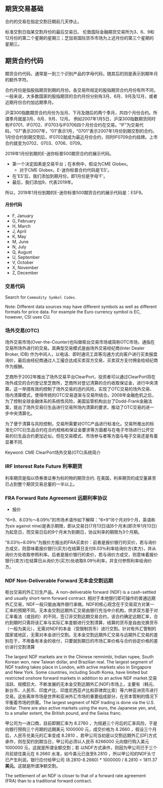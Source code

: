 
## 期货交易基础

合约的交易在指定交割日期前几天停止。

标准交割日指某交割月份的最后交易日。
伦敦国际金融期货交易所为3、6、9和12月份的第二个星期的星期三；芝加哥国际货币市场为上述月份的第三个星期的星期三。

## 期货合约代码

期货合约代码，通常是一到三个识别产品的字母代码，随其后的则是表示到期年月的额外字符。

合约月份是指股指期货到期的月份。各交易所规定的股指期货合约月份有所不同，一般来说，大多数国家的股指期货的合约月份分别有3月、6月、9月及12月，或者近期月份合约加远期季月。

沪深300指数期货合约月份为当月、下月及随后的两个季月，共四个月份合约。所谓季月就是3月、6月、9月、12月。
例如2007年1月5日，沪深300指数期货同时有IF0701、IF0702、IF0703与IF0706四个月份合约在交易。“IF”为交易代码，“07”表示2007年，“01”表示1月，“0701”表示2007年1月份到期交割的合约。1月份合约到期交割后，IF0702就成为最近月份合约，同时IF0709合约挂牌。上市合约就变为0702、0703、0706、0709。

2019年1月份到期的E-迷你标普500期货合约的展示代码。

- 第一个决定因素是交易平台；在本例中，假设为CME Globex。
  - 对于CME Globex，E-迷你标普合约代码是'ES'。
- 在'ES'后，我们添加到期月份，即1月份是字母'F'。
- 最后，我们添加9，代表2019年。

所以，2019年1月份到期的E-迷你标普500期货合约的展示代码是：ESF9。

#### 月份代码

- F, January
- G, February
- H, March
- J, April
- K, May
- M, June
- N, July
- Q, August
- U, September
- V, October
- X, November
- Z, December

### 交易代码

Search for `Commodity Symbol Codes`.

Note: Different data sources may have different symbols as well as different formats for price data. 
For example the Euro currency symbol is EC, however, CSI uses CU.

### 场外交易(OTC)

场外交易市场(Over-the-Counter)也叫做柜台交易市场或简称OTC市场，通指在交易所场外进行的交易。其典型交易模式是由场外交易经纪商(Inter Dealer Broker, IDB) 作为中间人，以电话、即时通讯工具等沟通方式向客户进行买卖报盘询价，最后由经纪商通过人工撮合达成买卖双方交易，买卖双方支付佣金给经纪商作为报酬。

芝商所于2002年推出了场外交易平台ClearPort，投资者可以通过ClearPort将在场外成交的合约登记至芝商所，芝商所对登记清算的合约收取保证金，进行中央清算。这一举措有效的控制了场外交易的违约风险，实现了OTC交易的场外交易、场内清算模式，使得传统的OTC交易逐渐与交易所结合。2008年金融危机之后，为了控制全球金融体系的系统性风险，美国监管机构出台了Dodd-Frank金融法案，提出了场外交易衍生品进行交易所场内清算的要求，推动了OTC交易的进一步中央清算化。

为了便于清算与风险控制，交易所需要对OTC产品进行标准化。交易所推出的标准化OTC衍生品合约在合约规格和保证金要求等方面都与在电子市场进行公开交易的衍生品合约更加近似，但在交易模式、市场参与者等方面与电子交易还是有着显著不同.

Keyword: CME ClearPort场外交易(OTC)系统简介

### IRF Interest Rate Future 利率期货

利率期货是指以债券类证券为标的物的期货合约. 在美国，利率期货的成交量甚至已占到整个期货交易总量的一半以上。

### FRA Forward Rate Agreement 远期利率协议

- 报价

“6×9、8.03％～8.09％”的市场术语作如下解释：“6×9”(6个月对9个月，英语称为six against nine)是表示期限，即从交易日(7月13日)起6个月末(即次年1月13日)为起息日，而交易日后的9个月末为到期日，协议利率的期限为3个月期。

“8.03％~8.09％”为报价方报出的FRA买卖价：前者是报价银行的买价，若与询价方成交，则意味着报价银行(买方)在结算日支付8.03％利率给询价方(卖方)，并从询价方处收取参照利率。后者是报价银行的卖价，若与询价方成交，则意味着报价银行(卖方)在结算日从询价方(买方)处收取8.09％利率，并支付参照利率给询价方。

### NDF Non-Deliverable Forward 无本金交割远期

柜台交易的外汇衍生产品。A non-deliverable forward (NDF) is a cash-settled and usually short-term forward contract. 相对于本地银行即可操作的普通远期外汇交易，NDF一般只能由海外银行承做。NDF的核心观念在于交易双方对某一汇率的预期不同。无本金交割远期外汇交易由银行充当中介机构，供求双方基于对汇率看法（或目的）的不同，签订非交割远期交易合约，该合约确定远期汇率，合约到期时只需将该汇率与实际汇率差额进行交割清算，结算的货币是自由兑换货币（一般为美元），无需对NDF的本金（受限制货币）进行交割。针对有外汇管制的国家或地区，无需对本金进行交割。无本金交割远期外汇交易与远期外汇交易的差别在于，不用备有本金的收付，只要就到期日的市场汇率价格与合约协定价格的差价进行交割清算

The largest NDF markets are in the Chinese remnimbi, Indian rupee, South Korean won, new Taiwan dollar, and Brazilian real. The largest segment of NDF trading takes place in London, with active markets also in Singapore and New York. Some countries, including South Korea, have limited but restricted onshore forward markets in addition to an active NDF market.交易活跃、规模巨大、不断发展的无本金交割远期外汇(NDF)市场上，主要有（韩元、新台币、人民币、印度卢比、印度尼西亚卢比和菲律宾比索）等六种亚洲货币进行交易。这些离岸市场是世界和亚洲外汇市场的重要组成部分，在资本管制的情况下平衡着市场的供需。The largest segment of NDF trading is done via the U.S. dollar. There are also active markets using the euro, the Japanese yen, and, to a smaller extent, the British pound, and the Swiss franc.

甲公司为一进口商，目前即期汇率为 8.2760 ，为规避三个月后的汇率风险，于是向银行预购三个月期的远期美元 1000000 元，成交价格为 8.2660 ，假设三个月后，人民币兑美元的汇率变成 8.2810 ，若甲公司当初是以交割远期外汇(DF)方式承作，则在契约到期当日，甲公司必须以人民币 8266000 元向银行购入美元 1000000 元，这就是所谓全额交割；若 以NDF方式承作，则因为甲公司已于三个月前锁住美元在 8.2660 水准，如今美元已涨至8.2810 ，所以甲公司的NDF头寸已产生利润，银行应付给甲公司 (8.2810-8.2660) * 1000000 / 8.2810 = 1811.37 **美元**。这就是所谓净额交割。

The settlement of an NDF is closer to that of a forward rate agreement (FRA) than to a traditional forward contract.
